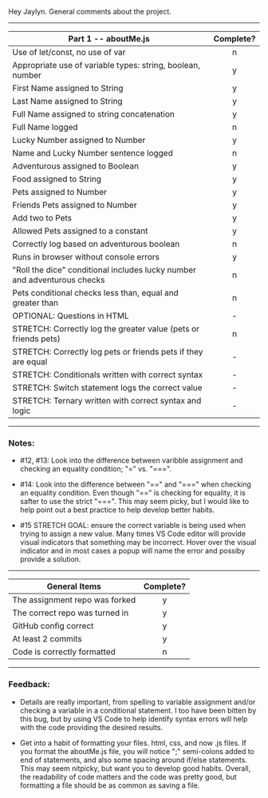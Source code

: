 Hey Jaylyn. General comments about the project.

---

| Part 1 -- aboutMe.js                                                     | Complete? |
| ------------------------------------------------------------------------ | :-------: |
| Use of let/const, no use of var                                          |     n     |
| Appropriate use of variable types: string, boolean, number               |     y     |
| First Name assigned to String                                            |     y     |
| Last Name assigned to String                                             |     y     |
| Full Name assigned to string concatenation                               |     y     |
| Full Name logged                                                         |     n     |
| Lucky Number assigned to Number                                          |     y     |
| Name and Lucky Number sentence logged                                    |     n     |
| Adventurous assigned to Boolean                                          |     y     |
| Food assigned to String                                                  |     y     |
| Pets assigned to Number                                                  |     y     |
| Friends Pets assigned to Number                                          |     y     |
| Add two to Pets                                                          |     y     |
| Allowed Pets assigned to a constant                                      |     y     |
| Correctly log based on adventurous boolean                               |     n     |
| Runs in browser without console errors                                   |     y     |
| "Roll the dice" conditional includes lucky number and adventurous checks |     n     |
| Pets conditional checks less than, equal and greater than                |     n     |
| OPTIONAL: Questions in HTML                                              |     -     |
| STRETCH: Correctly log the greater value (pets or friends pets)          |     n     |
| STRETCH: Correctly log pets or friends pets if they are equal            |     -     |
| STRETCH: Conditionals written with correct syntax                        |     -     |
| STRETCH: Switch statement logs the correct value                         |     -     |
| STRETCH: Ternary written with correct syntax and logic                   |     -     |

---

### Notes:

- #12, #13: Look into the difference between varibble assignment and checking an equality condition; "=" vs. "===".

- #14: Look into the difference between "==" and "===" when checking an equality condition. Even though "==" is checking for equality, it is safter to use the strict "===".
  This may seem picky, but I would like to help point out a best practice to help develop better habits.

- #15 STRETCH GOAL: ensure the correct variable is being used when trying to assign a new value. Many times VS Code editor will provide visual indicators that something may be incorrect. Hover over the visual indicator and in most cases a popup will name the error and possiby provide a solution.

---

| General Items                  | Complete? |
| ------------------------------ | :-------: |
| The assignment repo was forked |     y     |
| The correct repo was turned in |     y     |
| GitHub config correct          |     y     |
| At least 2 commits             |     y     |
| Code is correctly formatted    |     n     |

---

### Feedback:

- Details are really important, from spelling to variable assignment and/or checking a variable in a conditional statement. I too have been bitten by this bug, but by using VS Code to help identify syntax errors will help with the code providing the desired results.

- Get into a habit of formatting your files. html, css, and now .js files. If you format the aboutMe.js file, you will notice ";" semi-colons added to end of statements, and also some spacing around if/else statements. This may seem nitpicky, but want you to develop good habits. Overall, the readability of code matters and the code was pretty good, but formatting a file should be as common as saving a file.
